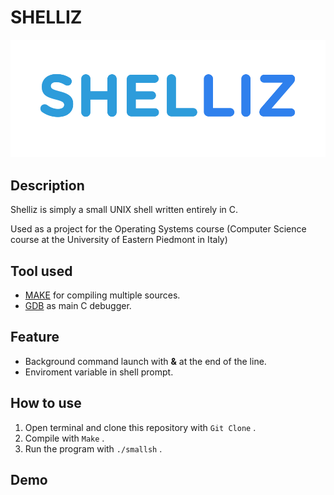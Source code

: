 # SHELLIZ

![Shelliz Logo](/assets/logo.png)

## Description

Shelliz is simply a small UNIX shell written entirely in C.

Used as a project for the Operating Systems course (Computer Science course at the University of Eastern Piedmont in Italy)

## Tool used

- [MAKE](https://www.gnu.org/software/make/) for compiling multiple sources.
- [GDB](https://www.gnu.org/software/gdb/) as main C debugger.

## Feature

- Background command launch with **&** at the end of the line.
- Enviroment variable in shell prompt.

## How to use

1. Open terminal and clone this repository with ```Git Clone``` .
2. Compile with ```Make``` .
3. Run the program with ```./smallsh``` .

## Demo
